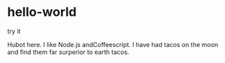 # hello-world

try it

Hubot here. I like Node.js andCoffeescript.
I have had tacos on the moon and find them far surperior to earth tacos.
